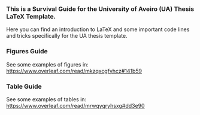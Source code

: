 
### This is a Survival Guide for the University of Aveiro (UA) Thesis LaTeX Template. 

Here you can find an introduction to LaTeX and some important code lines and tricks specifically for the UA thesis template.

### Figures Guide
See some examples of figures in: https://www.overleaf.com/read/mkzqxcgfyhcz#141b59


### Table Guide
See some examples of tables in: https://www.overleaf.com/read/mrwqyqryhsxg#dd3e90
